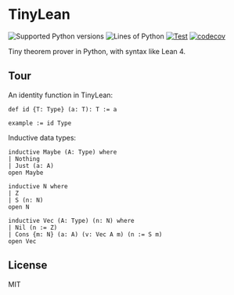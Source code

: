 # TinyLean

![Supported Python versions](https://img.shields.io/pypi/pyversions/TinyLean)
![Lines of Python](https://img.shields.io/endpoint?url=https://gist.githubusercontent.com/anqurvanillapy/5d8f9b1d4b414b7076cf84f4eae089d9/raw/cloc.json)
[![Test](https://github.com/anqurvanillapy/TinyLean/actions/workflows/test.yml/badge.svg)](https://github.com/anqurvanillapy/TinyLean/actions/workflows/test.yml)
[![codecov](https://codecov.io/gh/anqurvanillapy/TinyLean/graph/badge.svg?token=M0P3GXBQDK)](https://codecov.io/gh/anqurvanillapy/TinyLean)

Tiny theorem prover in Python, with syntax like Lean 4.

## Tour

An identity function in TinyLean:

```lean
def id {T: Type} (a: T): T := a

example := id Type
```

Inductive data types:

```lean
inductive Maybe (A: Type) where
| Nothing
| Just (a: A)
open Maybe

inductive N where
| Z
| S (n: N)
open N

inductive Vec (A: Type) (n: N) where
| Nil (n := Z)
| Cons {m: N} (a: A) (v: Vec A m) (n := S m)
open Vec
```

## License

MIT
